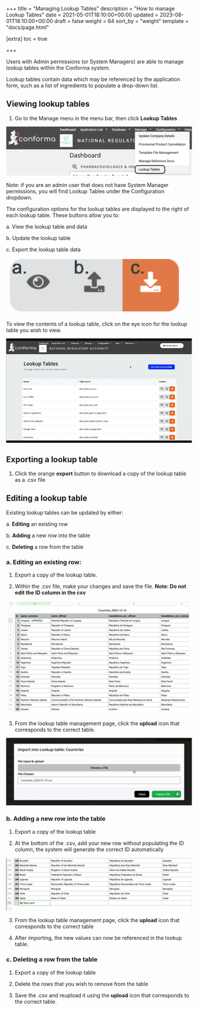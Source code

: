 +++
title = "Managing Lookup Tables"
description = "How to manage Lookup Tables"
date = 2021-05-01T18:10:00+00:00
updated = 2023-08-01T18:10:00+00:00
draft = false
weight = 64
sort_by = "weight"
template = "docs/page.html"

[extra]
toc = true

+++

Users with Admin permissions (or System Managers) are able to manage lookup tables within the Conforma system.

Lookup tables contain data which may be referenced by the application form, such as a list of ingredients to populate a drop-down list.

## Viewing lookup tables
1. Go to the Manage menu in the menu bar, then click <b>Lookup Tables</b>

![lookup tables](/docs/about/demo/lookup.png)

<div class="tip">
Note: if you are an admin user that does not have System Manager permissions, you will find Lookup Tables under the Configuration dropdown.
</div> 

The configuration options for the lookup tables are displayed to the right of each lookup table. These buttons allow you to:

a. View the lookup table and data

b. Update the lookup table

c. Export the lookup table data

![lookup tables](/docs/about/demo/lookup2.png)

To view the contents of a lookup table, click on the eye icon for the lookup table you wish to view.

![lookup tables](/docs/about/demo/lookupgif.gif)

## Exporting a lookup table

1. Click the orange <b>export</b> button to download a copy of the lookup table as a .csv file

## Editing a lookup table
Existing lookup tables can be updated by either:

a. <b>Editing</b> an existing row

b. <b>Adding</b> a new row into the table

c. <b>Deleting</b> a row from the table

### a. Editing an existing row:
1. Export a copy of the lookup table.

2. Within the .csv file, make your changes and save the file. <b>Note: Do not edit the ID column in the csv</b>

![lookup tables](/docs/about/demo/lookup3.png)

3. From the lookup table management page, click the <b>upload</b> icon that corresponds to the correct table.

![lookup tables](/docs/about/demo/export.gif)

### b. Adding a new row into the table
1. Export a copy of the lookup table

2. At the bottom of the .csv, add your new row without populating the ID column, the system will generate the correct ID automatically

![lookup tables](/docs/about/demo/lookup4.png)

3. From the lookup table management page, click the <b>upload</b> icon that corresponds to the correct table

4. After importing, the new values can now be referenced in the lookup table.

### c. Deleting a row from the table
1. Export a copy of the lookup table

2. Delete the rows that you wish to remove from the table

3. Save the .csv and reupload it using the <b>upload</b> icon that corresponds to the correct table. 
